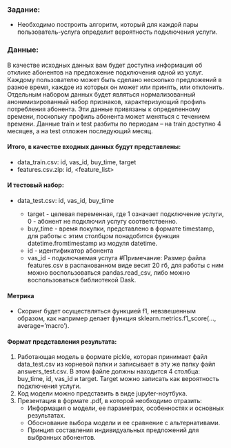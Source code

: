 ### Задание:
- Необходимо построить алгоритм, который для каждой пары пользователь-услуга определит вероятность подключения услуги.
### Данные:
В качестве исходных данных вам будет доступна информация об отклике абонентов на предложение подключения одной из услуг. Каждому пользователю может быть сделано несколько предложений в разное время, каждое из которых он может или принять, или отклонить. Отдельным набором данных будет являться нормализованный анонимизированный набор признаков, характеризующий профиль потребления абонента. Эти данные привязаны к определенному времени, поскольку профиль
абонента может меняться с течением времени. Данные train и test разбиты по периодам – на train доступно 4 месяцев, а на test отложен последующий месяц.

#### Итого, в качестве входных данных будут представлены:
- data_train.csv: id, vas_id, buy_time, target
- features.csv.zip: id, <feature_list>
#### И тестовый набор:
- data_test.csv: id, vas_id, buy_time

    - target - целевая переменная, где 1 означает подключение услуги, 0 - абонент не подключил услугу соответственно.
    - buy_time - время покупки, представлено в формате timestamp, для работы с этим столбцом понадобится функция datetime.fromtimestamp из модуля datetime.
    - id - идентификатор абонента
    - vas_id - подключаемая услуга
#Примечание: Размер файла features.csv в распакованном виде весит 20 гб, для
работы с ним можно воспользоваться pandas.read_csv, либо можно воспользоваться
библиотекой Dask.
#### Метрика
- Скоринг будет осуществляться функцией f1, невзвешенным образом, как например делает функция sklearn.metrics.f1_score(..., average=’macro’).

#### Формат представления результата:
1. Работающая модель в формате pickle, которая принимает файл data_test.csv
из корневой папки и записывает в эту же папку файл answers_test.csv. В этом
файле должны находится 4 столбца: buy_time, id, vas_id и target. Target можно
записать как вероятность подключения услуги.
2. Код модели можно представить в виде jupyter-ноутбука.
3. Презентация в формате .pdf, в которой необходимо отразить:
    - Информация о модели, ее параметрах, особенностях и основных
результатах.
    - Обоснование выбора модели и ее сравнение с альтернативами.
    - Принцип составления индивидуальных предложений для выбранных
абонентов.
